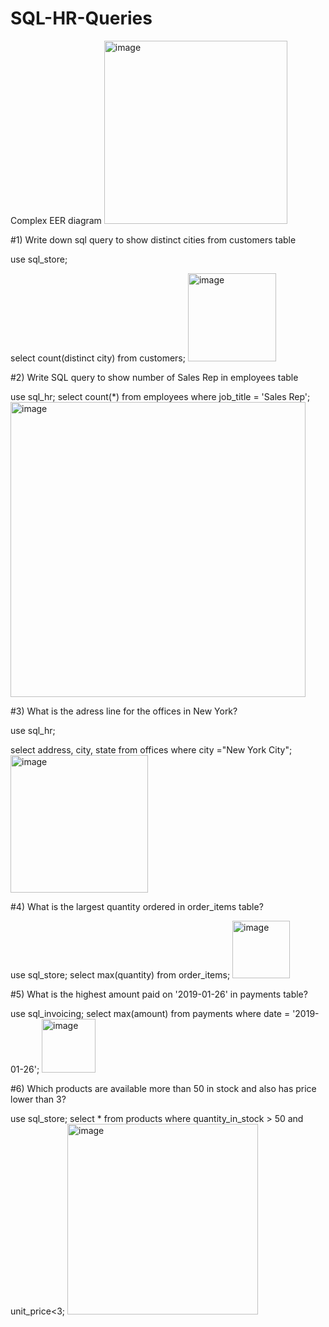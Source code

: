 # SQL-HR-Queries
Complex EER diagram 
<img width="293" alt="image" src="https://user-images.githubusercontent.com/121234311/228212153-92a1a663-7240-4c15-b2cb-ccb6440419c5.png">

#1) Write down sql query to show distinct cities from customers table


use sql_store;

select count(distinct city) from customers;
<img width="141" alt="image" src="https://user-images.githubusercontent.com/121234311/228217277-6bfdf629-efe1-45d4-9cb4-78a6e61a4e67.png">




#2) Write SQL query to show number of Sales Rep in employees table


use sql_hr;
select count(*) from employees where job_title  = 'Sales Rep'; 
<img width="472" alt="image" src="https://user-images.githubusercontent.com/121234311/228215456-095d1003-294b-4982-a3be-037592affc18.png">


#3) What is the adress line for the offices in New York?


use sql_hr;

select address, city, state from offices where city ="New York City";
<img width="220" alt="image" src="https://user-images.githubusercontent.com/121234311/228219194-4e94076b-6750-4ab0-adc0-0245f740a20b.png">


#4) What is the largest quantity ordered in order_items table?


use sql_store;
select max(quantity) from order_items;
<img width="92" alt="image" src="https://user-images.githubusercontent.com/121234311/228224005-3cbc272f-aa89-473a-9dac-6810e84059b0.png">


#5) What is the highest amount paid on '2019-01-26' in payments table?


use sql_invoicing;
select max(amount) from payments where date = '2019-01-26';
<img width="86" alt="image" src="https://user-images.githubusercontent.com/121234311/228225112-be1df254-191b-4225-a9a2-0cf5f6571905.png">

#6) Which products are available more than 50 in stock and also has price lower than 3?


use sql_store;
select * from products
where quantity_in_stock > 50 and unit_price<3;
<img width="305" alt="image" src="https://user-images.githubusercontent.com/121234311/228225715-dd3bcbdf-2477-494a-a697-98bed15ba217.png">

